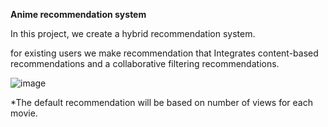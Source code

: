 **Anime recommendation system**


In this project, we create a hybrid recommendation system.

for existing users we make recommendation that Integrates content-based recommendations and a collaborative filtering recommendations.

![image](https://user-images.githubusercontent.com/45335220/131184903-d5df02d7-cb58-4291-b340-7b5d1450e484.png)

*The default recommendation will be based on number of views for each movie.

